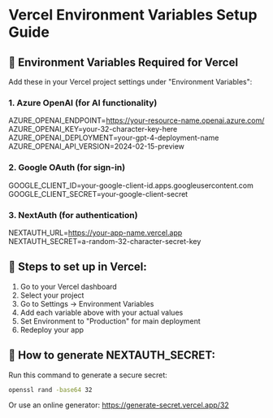 # Vercel Environment Variables Setup Guide

## 🔐 Environment Variables Required for Vercel

Add these in your Vercel project settings under "Environment Variables":

### 1. Azure OpenAI (for AI functionality)
AZURE_OPENAI_ENDPOINT=https://your-resource-name.openai.azure.com/
AZURE_OPENAI_KEY=your-32-character-key-here
AZURE_OPENAI_DEPLOYMENT=your-gpt-4-deployment-name
AZURE_OPENAI_API_VERSION=2024-02-15-preview

### 2. Google OAuth (for sign-in)
GOOGLE_CLIENT_ID=your-google-client-id.apps.googleusercontent.com
GOOGLE_CLIENT_SECRET=your-google-client-secret

### 3. NextAuth (for authentication)
NEXTAUTH_URL=https://your-app-name.vercel.app
NEXTAUTH_SECRET=a-random-32-character-secret-key

## 📝 Steps to set up in Vercel:

1. Go to your Vercel dashboard
2. Select your project
3. Go to Settings → Environment Variables
4. Add each variable above with your actual values
5. Set Environment to "Production" for main deployment
6. Redeploy your app

## 🔑 How to generate NEXTAUTH_SECRET:
Run this command to generate a secure secret:
```bash
openssl rand -base64 32
```

Or use an online generator: https://generate-secret.vercel.app/32
